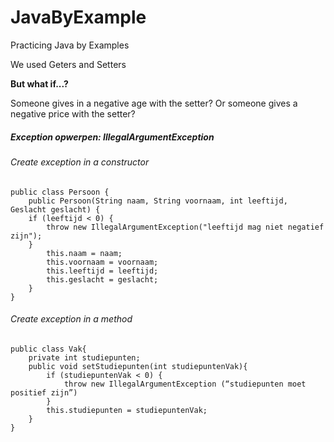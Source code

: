 # JavaByExample
Practicing Java by Examples

We used Geters and Setters

**But what if...?**

Someone gives in a negative age with the setter? Or someone gives a negative price with the setter?

##### Exception opwerpen: IllegalArgumentException

###### Create exception in a constructor

    public class Persoon {
        public Persoon(String naam, String voornaam, int leeftijd, Geslacht geslacht) {
        if (leeftijd < 0) {
            throw new IllegalArgumentException("leeftijd mag niet negatief zijn");
        }
            this.naam = naam;
            this.voornaam = voornaam;
            this.leeftijd = leeftijd;
            this.geslacht = geslacht;
        }
    }
###### Create exception in a method


	
	public class Vak{
        private int studiepunten;
        public void setStudiepunten(int studiepuntenVak){
            if (studiepuntenVak < 0) {
                throw new IllegalArgumentException (“studiepunten moet positief zijn”)
            }
            this.studiepunten = studiepuntenVak;
        }
	}



